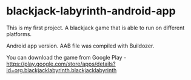 # blackjack-labyrinth-android-app

This is my first project. A blackjack game that is able to run on different platforms.

Android app version. AAB file was compiled with Buildozer.

You can download the game from Google Play - https://play.google.com/store/apps/details?id=org.blackjacklabyrinth.blackjacklabyrinth
